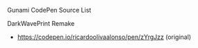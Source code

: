 Gunami CodePen Source List

DarkWavePrint Remake
- https://codepen.io/ricardoolivaalonso/pen/zYrgJzz (original)